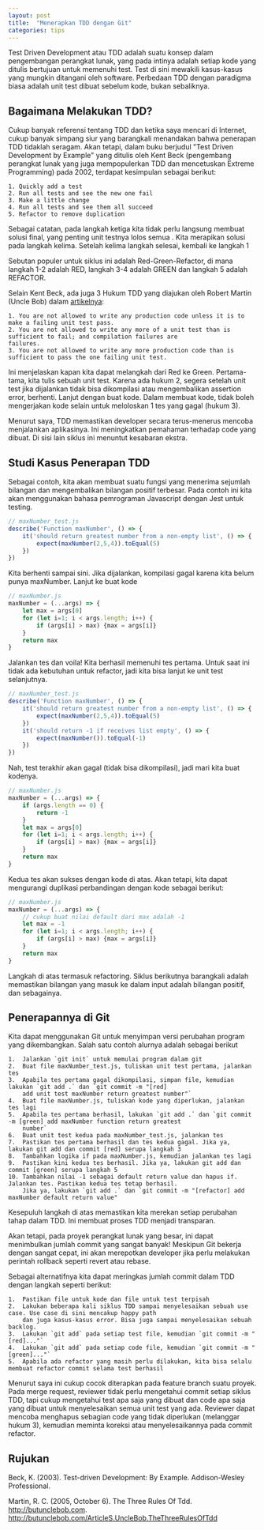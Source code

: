 ```yaml
---
layout: post
title:  "Menerapkan TDD dengan Git"
categories: tips
---
```

Test Driven Development atau TDD adalah suatu konsep dalam pengembangan perangkat lunak, yang pada intinya adalah
setiap kode yang ditulis bertujuan untuk memenuhi test. Test di sini mewakili kasus-kasus yang mungkin ditangani
oleh software. Perbedaan TDD dengan paradigma biasa adalah unit test dibuat sebelum kode, bukan sebaliknya.

## Bagaimana Melakukan TDD?

Cukup banyak referensi tentang TDD dan ketika saya mencari di Internet, cukup banyak simpang siur yang barangkali
menandakan bahwa penerapan TDD tidaklah seragam. Akan tetapi, dalam buku berjudul "Test Driven Development by Example"
yang ditulis oleh Kent Beck (pengembang perangkat lunak yang juga mempopulerkan TDD dan mencetuskan Extreme Programming)
pada 2002, terdapat kesimpulan sebagai berikut:

```
1. Quickly add a test
2. Run all tests and see the new one fail
3. Make a little change
4. Run all tests and see them all succeed
5. Refactor to remove duplication
```

Sebagai catatan, pada langkah ketiga kita tidak perlu langsung membuat solusi final, yang penting unit testnya lolos
semua . Kita merapikan solusi pada langkah kelima. Setelah kelima langkah selesai, kembali ke langkah 1

Sebutan populer untuk siklus ini adalah Red-Green-Refactor, di mana langkah 1-2 adalah RED, langkah 3-4 adalah GREEN
dan langkah 5 adalah REFACTOR.

Selain Kent Beck, ada juga 3 Hukum TDD yang diajukan oleh Robert Martin (Uncle Bob) dalam [artikelnya]():

```
1. You are not allowed to write any production code unless it is to make a failing unit test pass.
2. You are not allowed to write any more of a unit test than is sufficient to fail; and compilation failures are 
failures.
3. You are not allowed to write any more production code than is sufficient to pass the one failing unit test.
```

Ini menjelaskan kapan kita dapat melangkah dari Red ke Green. Pertama-tama, kita tulis sebuah unit test. Karena ada
hukum 2, segera setelah unit test jika dijalankan tidak bisa dikompilasi atau mengembalikan assertion error, berhenti. 
Lanjut dengan buat kode. Dalam membuat kode, tidak boleh mengerjakan kode selain untuk meloloskan 1 tes yang gagal
(hukum 3).

Menurut saya, TDD memastikan developer secara terus-menerus mencoba menjalankan aplikasinya. Ini meningkatkan pemahaman
terhadap code yang dibuat. Di sisi lain siklus ini menuntut kesabaran ekstra.

## Studi Kasus Penerapan TDD

Sebagai contoh, kita akan membuat suatu fungsi yang menerima sejumlah bilangan dan mengembalikan bilangan positif
terbesar. Pada contoh ini kita akan menggunakan bahasa pemrograman Javascript dengan Jest untuk testing.

```javascript
// maxNumber_test.js
describe('Function maxNumber', () => {
    it('should return greatest number from a non-empty list', () => {
        expect(maxNumber(2,5,4)).toEqual(5)
    })
})
```

Kita berhenti sampai sini. Jika dijalankan, kompilasi gagal karena kita belum punya maxNumber. Lanjut ke buat kode

```javascript
// maxNumber.js
maxNumber = (...args) => {
    let max = args[0]
    for (let i=1; i < args.length; i++) {
        if (args[i] > max) {max = args[i]}
    }
    return max
}
```

Jalankan tes dan voila! Kita berhasil memenuhi tes pertama. Untuk saat ini tidak ada kebutuhan untuk refactor, jadi
kita bisa lanjut ke unit test selanjutnya.

```javascript
// maxNumber_test.js
describe('Function maxNumber', () => {
    it('should return greatest number from a non-empty list', () => {
        expect(maxNumber(2,5,4)).toEqual(5)
    })
    it('should return -1 if receives list empty', () => {
        expect(maxNumber()).toEqual(-1)
    })
})
```

Nah, test terakhir akan gagal (tidak bisa dikompilasi), jadi mari kita buat kodenya.

```javascript
// maxNumber.js
maxNumber = (...args) => {
    if (args.length == 0) {
        return -1
    }
    let max = args[0]
    for (let i=1; i < args.length; i++) {
        if (args[i] > max) {max = args[i]}
    }
    return max
}
```

Kedua tes akan sukses dengan kode di atas. Akan tetapi, kita dapat mengurangi duplikasi perbandingan dengan kode
sebagai berikut:

```javascript
// maxNumber.js
maxNumber = (...args) => {
    // cukup buat nilai default dari max adalah -1
    let max = -1
    for (let i=1; i < args.length; i++) {
        if (args[i] > max) {max = args[i]}
    }
    return max
}
```

Langkah di atas termasuk refactoring. Siklus berikutnya barangkali adalah memastikan bilangan yang masuk ke dalam input
adalah bilangan positif, dan sebagainya.

## Penerapannya di Git

Kita dapat menggunakan Git untuk menyimpan versi perubahan program yang dikembangkan. Salah satu contoh alurnya adalah
sebagai berikut

```
1.  Jalankan `git init` untuk memulai program dalam git
2.  Buat file maxNumber_test.js, tuliskan unit test pertama, jalankan tes
3.  Apabila tes pertama gagal dikompilasi, simpan file, kemudian lakukan `git add .` dan `git commit -m "[red]
    add unit test maxNumber return greatest number"`
4.  Buat file maxNumber.js, tuliskan kode yang diperlukan, jalankan tes lagi
5.  Apabila tes pertama berhasil, lakukan `git add .` dan `git commit -m [green] add maxNumber function return greatest
    number`
6.  Buat unit test kedua pada maxNumber_test.js, jalankan tes
7.  Pastikan tes pertama berhasil dan tes kedua gagal. Jika ya, lakukan git add dan commit [red] serupa langkah 3
8.  Tambahkan logika if pada maxNumber.js, kemudian jalankan tes lagi
9.  Pastikan kini kedua tes berhasil. Jika ya, lakukan git add dan commit [green] serupa langkah 5
10. Tambahkan nilai -1 sebagai default return value dan hapus if. Jalankan tes. Pastikan kedua tes tetap berhasil.
    Jika ya, lakukan `git add .` dan `git commit -m "[refactor] add maxNumber default return value"
```

Kesepuluh langkah di atas memastikan kita merekan setiap perubahan tahap dalam TDD. Ini membuat proses TDD menjadi
transparan.

Akan tetapi, pada proyek perangkat lunak yang besar, ini dapat menimbulkan jumlah commit yang sangat banyak! Meskipun
Git bekerja dengan sangat cepat, ini akan merepotkan developer jika perlu melakukan perintah rollback seperti revert
atau rebase.

Sebagai alternatifnya kita dapat meringkas jumlah commit dalam TDD dengan langkah seperti berikut:

```
1.  Pastikan file untuk kode dan file untuk test terpisah
2.  Lakukan beberapa kali siklus TDD sampai menyelesaikan sebuah use case. Use case di sini mencakup happy path
    dan juga kasus-kasus error. Bisa juga sampai menyelesaikan sebuah backlog.
3.  Lakukan `git add` pada setiap test file, kemudian `git commit -m "[red]..."`
4.  Lakukan `git add` pada setiap code file, kemudian `git commit -m "[green]..."`
5.  Apabila ada refactor yang masih perlu dilakukan, kita bisa selalu membuat refactor commit selama test berhasil
```

Menurut saya ini cukup cocok diterapkan pada feature branch suatu proyek. Pada merge request, reviewer
tidak perlu mengetahui commit setiap siklus TDD, tapi cukup mengetahui test apa saja yang dibuat dan code apa saja
yang dibuat untuk menyelesaikan semua unit test yang ada. Reviewer dapat mencoba menghapus sebagian code yang tidak
diperlukan (melanggar hukum 3), kemudian meminta koreksi atau menyelesaikannya pada commit refactor.


## Rujukan

Beck, K. (2003). Test-driven Development: By Example. Addison-Wesley Professional. 

Martin, R. C. (2005, October 6). The Three Rules Of Tdd. http://butunclebob.com. http://butunclebob.com/ArticleS.UncleBob.TheThreeRulesOfTdd